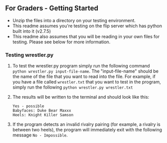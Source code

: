 ## For Graders - Getting Started
- Unzip the files into a directory on your testing environment.
- This readme assumes you're testing on the flip server which has python built into it (v2.7.5)
- This readme also assumes that you will be reading in your own files for testing. 
Please see below for more information.

### Testing wrestler.py
1) To test the wrestler.py program simply run the following command `python wrestler.py input-file-name`. 
The "input-file-name" should be the name of the file that you want to read into the file. For example, if you have a 
file called `wrestler.txt` that you want to test in the program, simply run the following `python wrestler.py wrestler.txt`

2) The results will be written to the terminal and should look like this:
    ```
    Yes - possible
    Babyfaces: Duke Bear Maxxx 
    Heels: Knight Killer Samson
    ```
3) If the program detects an invalid rivalry pairing (for example, a rivalry is between two heels),
the program will immediately exit with the following message `No - Impossible`.
 
